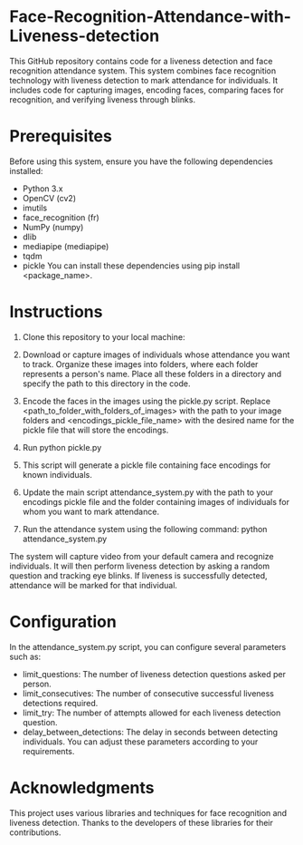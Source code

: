# Face-Recognition-Attendance-with-Liveness-detection

This GitHub repository contains code for a liveness detection and face recognition attendance system. This system combines face recognition technology with liveness detection to mark attendance for individuals. It includes code for capturing images, encoding faces, comparing faces for recognition, and verifying liveness through blinks.

# Prerequisites
Before using this system, ensure you have the following dependencies installed:
- Python 3.x
- OpenCV (cv2)
- imutils
- face_recognition (fr)
- NumPy (numpy)
- dlib
- mediapipe (mediapipe)
- tqdm
- pickle
You can install these dependencies using pip install <package_name>.
# Instructions
1. Clone this repository to your local machine:
2. Download or capture images of individuals whose attendance you want to track. Organize these images into folders, where each folder represents a person's name. Place all these folders in a directory and specify the path to this directory in the code.

3. Encode the faces in the images using the pickle.py script. Replace <path_to_folder_with_folders_of_images> with the path to your image folders and <encodings_pickle_file_name> with the desired name for the pickle file that will store the encodings.
4. Run python pickle.py
5. This script will generate a pickle file containing face encodings for known individuals.

6. Update the main script attendance_system.py with the path to your encodings pickle file and the folder containing images of individuals for whom you want to mark attendance.

7. Run the attendance system using the following command:
    python attendance_system.py
   
The system will capture video from your default camera and recognize individuals. It will then perform liveness detection by asking a random question and tracking eye blinks. If liveness is successfully detected, attendance will be marked for that individual.
# Configuration
In the attendance_system.py script, you can configure several parameters such as:

- limit_questions: The number of liveness detection questions asked per person.
- limit_consecutives: The number of consecutive successful liveness detections required.
- limit_try: The number of attempts allowed for each liveness detection question.
- delay_between_detections: The delay in seconds between detecting individuals.
You can adjust these parameters according to your requirements.

# Acknowledgments
This project uses various libraries and techniques for face recognition and liveness detection. Thanks to the developers of these libraries for their contributions.



